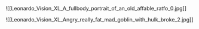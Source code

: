 ![[Leonardo_Vision_XL_A_fullbody_portrait_of_an_old_affable_ratfo_0.jpg]]

![[Leonardo_Vision_XL_Angry_really_fat_mad_goblin_with_hulk_broke_2.jpg]]